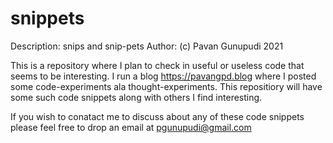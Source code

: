 # snippets
Description: snips and snip-pets
Author: (c) Pavan Gunupudi 2021

This is a repository where I plan to check in useful or useless code that seems to be interesting.
I run a blog https://pavangpd.blog where I posted some code-experiments ala thought-experiments.
This repositiory will have some such code snippets along with others I find interesting.

If you wish to conatact me to discuss about any of these code snippets please feel free to drop an
email at pgunupudi@gmail.com
